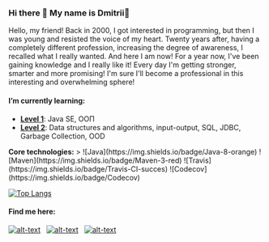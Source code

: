 ### Hi there 👋 My name is Dmitrii🌱



<p>Hello, my friend! Back in 2000, I got interested in programming, but then I was young and resisted the voice of my heart. Twenty years after, having a completely different profession, increasing the degree of awareness, I recalled what I really wanted. And here I am now! For a year now, I've been gaining knowledge and I really like it! Every day I'm getting stronger, smarter and more promising! I'm sure I'll become a professional in this interesting and overwhelming sphere!</p>
<h4>I’m currently learning:</h4>
<ul>
  <li><strong><a href="https://github.com/Siskinbird/job4j">Level 1</a></strong>: Java SE, ООП</li>
  <li><strong><a href="https://github.com/Siskinbird/job4j_design">Level 2</a></strong>: Data structures and algorithms, input-output, SQL, JDBC, Garbage Collection, OOD</li>
</ul>
<b>Core technologies:</b>
> ![Java](https://img.shields.io/badge/Java-8-orange) 
![Maven](https://img.shields.io/badge/Maven-3-red)
![Travis](https://img.shields.io/badge/Travis-CI-succes)
![Codecov](https://img.shields.io/badge/Codecov)

[![Top Langs](https://github-readme-stats.vercel.app/api/top-langs/?username=siskinbird&hide=css&layout=compact)](https://github.com/anuraghazra/github-readme-stats)

<h4>Find me here:</h4>

[![alt-text](https://img.shields.io/badge/-ВКонтакте-blue?style=flat&logo=vk&logoColor=white  "vk.com")](https://vk.com/chigoff)&nbsp;&nbsp;
[![alt-text](https://img.shields.io/badge/-instagram-E4405F?style=flat&logo=instagram&logoColor=white)](https://www.instagram.com/d.chig)&nbsp;&nbsp;
[![alt-text](https://img.shields.io/badge/-telegram-grey?style=flat&logo=telegram&logoColor=white)](https://t.me/Siskin_bird)&nbsp;&nbsp;

<!--
- 🔭 I’m currently working on ...
- 🌱 I’m currently learning ...
- 👯 I’m looking to collaborate on ...
- 🤔 I’m looking for help with ...
- 💬 Ask me about ...
- 📫 How to reach me: ...
- 😄 Pronouns: ...
- ⚡ Fun fact: ...
-->

